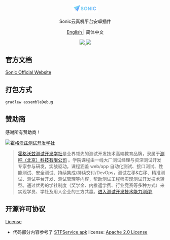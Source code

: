 <p align="center">
  <img width="80px" src="https://raw.githubusercontent.com/SonicCloudOrg/sonic-server/main/logo.png">
</p>
<p align="center">Sonic云真机平台安卓插件</p>
<p align="center">
  <a href="https://github.com/SonicCloudOrg/sonic-android-apk/blob/main/README.md">
    English
  </a>
  <span>| 简体中文</span>
</p>
<p align="center">
  <a href="#">
      <img src="https://img.shields.io/github/v/release/SonicCloudOrg/sonic-android-apk?include_prereleases">
    </a>
     <a href="#">
      <img src="https://img.shields.io/github/downloads/SonicCloudOrg/sonic-android-apk/total">
    </a>
</p>

## 官方文档
 [Sonic Official Website](https://sonic-cloud.cn/saa/re-saa.html)

## 打包方式

```
gradlew assembleDebug
```

## 赞助商

感谢所有赞助商！

[<img src="https://ceshiren.com/uploads/default/original/3X/7/0/70299922296e93e2dcab223153a928c4bfb27df9.jpeg" alt="霍格沃兹测试开发学社" width="500">](https://qrcode.testing-studio.com/f?from=sonic&url=https://ceshiren.com)

> [霍格沃兹测试开发学社](https://qrcode.testing-studio.com/f?from=sonic&url=https://ceshiren.com)是业界领先的测试开发技术高端教育品牌，隶属于[测吧（北京）科技有限公司](http://qrcode.testing-studio.com/f?from=sonic&url=https://www.testing-studio.com) 。学院课程由一线大厂测试经理与资深测试开发专家参与研发，实战驱动。课程涵盖 web/app 自动化测试、接口测试、性能测试、安全测试、持续集成/持续交付/DevOps，测试左移&右移、精准测试、测试平台开发、测试管理等内容，帮助测试工程师实现测试开发技术转型。通过优秀的学社制度（奖学金、内推返学费、行业竞赛等多种方式）来实现学员、学社及用人企业的三方共赢。[进入测试开发技术能力测评!](https://qrcode.testing-studio.com/f?from=sonic&url=https://ceshiren.com/t/topic/14940)


## 开源许可协议

[License](LICENSE)

- 代码部分内容参考了 [STFService.apk](https://github.com/openstf/STFService.apk) license: [Apache 2.0 License](licenses/LICENSE.STFServiceApk)
